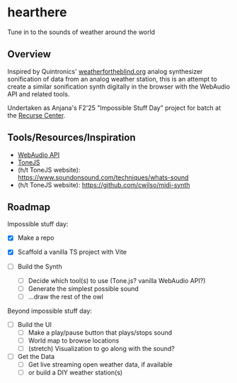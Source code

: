 # hearthere

Tune in to the sounds of weather around the world

## Overview

Inspired by Quintronics' [weatherfortheblind.org](https://weatherfortheblind.org/) analog synthesizer sonification of data from an analog weather station, this is an attempt to create a similar sonification synth digitally in the browser with the WebAudio API and related tools.

Undertaken as Anjana's  F2'25 "Impossible Stuff Day" project for batch at the [Recurse Center](https://recurse.com).

## Tools/Resources/Inspiration

- [WebAudio API](https://developer.mozilla.org/en-US/docs/Web/API/Web_Audio_API)
- [ToneJS](https://tonejs.github.io/)
- (h/t ToneJS website): https://www.soundonsound.com/techniques/whats-sound
- (h/t ToneJS website): https://github.com/cwilso/midi-synth


## Roadmap

Impossible stuff day:
- [x] Make a repo
- [x] Scaffold a vanilla TS project with Vite

- [ ] Build the Synth
  - [ ] Decide which tool(s) to use (Tone.js? vanilla WebAudio API?)
  - [ ] Generate the simplest possible sound
  - [ ] ...draw the rest of the owl

Beyond impossible stuff day: 
- [ ] Build the UI
  - [ ] Make a play/pause button that plays/stops sound
  - [ ] World map to browse locations
  - [ ] (stretch) Visualization to go along with the sound? 

- [ ] Get the Data
  - [ ] Get live streaming open weather data, if available
  - [ ] or build a DIY weather station(s)
